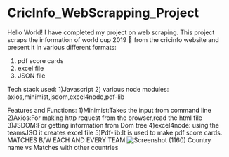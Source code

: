 # CricInfo_WebScrapping_Project
Hello World!
I have completed my project on web scraping.
This project scraps the information of world cup 2019 🏏 from the cricinfo website and present it in various different formats:
1) pdf score cards
2) excel file
3) JSON file

Tech stack used:
1)Javascript
2) various node modules: axios,minimist,jsdom,excel4node,pdf-lib

Features and Functions:
1)Minimist:Takes the input from command line
2)Axios:For making http request from the browser,read the html file
3)JSDOM:For getting information from Dom tree
4)excel4node: using the teamsJSO it creates excel file
5)Pdf-lib:It is used to make pdf score cards.
MATCHES B/W EACH AND EVERY TEAM
![Screenshot (1160)](https://user-images.githubusercontent.com/69108180/147871738-6ffc8425-163f-4dc2-80c2-7c556d86c23d.png)
Country name vs Matches with other countries

